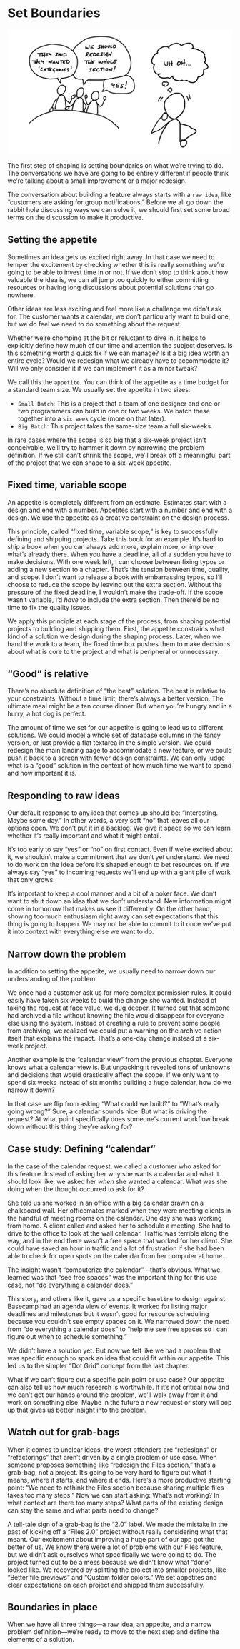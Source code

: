 # Set Boundaries

![Cartoon. In the background, three people talk around a table. One says 'They said they wanted categories.' The other says 'We should redesign the whole section!' and the third says 'Yes!' In the foreground, a figure who is listening looks distressed and thinks 'uh oh.'](../assets/intro_cartoon-849a30dad3a668738e5933a410abd2dd895dbab32c14bb5bdb1604652f74c1e4.jpg)

The first step of shaping is setting boundaries on what we’re trying to do. The conversations we have are going to be entirely different if people think we’re talking about a small improvement or a major redesign.

The conversation about building a feature always starts with a `raw idea`, like “customers are asking for group notifications.” Before we all go down the rabbit hole discussing ways we can solve it, we should first set some broad terms on the discussion to make it productive.

## Setting the appetite

Sometimes an idea gets us excited right away. In that case we need to temper the excitement by checking whether this is really something we’re going to be able to invest time in or not. If we don’t stop to think about how valuable the idea is, we can all jump too quickly to either committing resources or having long discussions about potential solutions that go nowhere.

Other ideas are less exciting and feel more like a challenge we didn’t ask for. The customer wants a calendar; we don’t particularly want to build one, but we do feel we need to do something about the request.

Whether we’re chomping at the bit or reluctant to dive in, it helps to explicitly define how much of our time and attention the subject deserves. Is this something worth a quick fix if we can manage? Is it a big idea worth an entire cycle? Would we redesign what we already have to accommodate it? Will we only consider it if we can implement it as a minor tweak?

We call this the `appetite`. You can think of the appetite as a time budget for a standard team size. We usually set the appetite in two sizes:

- `Small Batch`: This is a project that a team of one designer and one or two programmers can build in one or two weeks. We batch these together into a `six week` cycle (more on that later).
- `Big Batch`: This project takes the same-size team a full six-weeks.

In rare cases where the scope is so big that a six-week project isn’t conceivable, we’ll try to hammer it down by narrowing the problem definition. If we still can’t shrink the scope, we’ll break off a meaningful part of the project that we can shape to a six-week appetite.

## Fixed time, variable scope

An appetite is completely different from an estimate. Estimates start with a design and end with a number. Appetites start with a number and end with a design. We use the appetite as a creative constraint on the design process.

This principle, called “fixed time, variable scope,” is key to successfully defining and shipping projects. Take this book for an example. It’s hard to ship a book when you can always add more, explain more, or improve what’s already there. When you have a deadline, all of a sudden you have to make decisions. With one week left, I can choose between fixing typos or adding a new section to a chapter. That’s the tension between time, quality, and scope. I don’t want to release a book with embarrassing typos, so I’ll choose to reduce the scope by leaving out the extra section. Without the pressure of the fixed deadline, I wouldn’t make the trade-off. If the scope wasn’t variable, I’d *have* to include the extra section. Then there’d be no time to fix the quality issues.

We apply this principle at each stage of the process, from shaping potential projects to building and shipping them. First, the appetite constrains what kind of a solution we design during the shaping process. Later, when we hand the work to a team, the fixed time box pushes them to make decisions about what is core to the project and what is peripheral or unnecessary.

## “Good” is relative

There’s no absolute definition of “the best” solution. The best is relative to your constraints. Without a time limit, there’s always a better version. The ultimate meal might be a ten course dinner. But when you’re hungry and in a hurry, a hot dog is perfect.

The amount of time we set for our appetite is going to lead us to different solutions. We could model a whole set of database columns in the fancy version, or just provide a flat textarea in the simple version. We could redesign the main landing page to accommodate a new feature, or we could push it back to a screen with fewer design constraints. We can only judge what is a “good” solution in the context of how much time we want to spend and how important it is.

## Responding to raw ideas

Our default response to any idea that comes up should be: “Interesting. Maybe some day.” In other words, a very soft “no” that leaves all our options open. We don’t put it in a backlog. We give it space so we can learn whether it’s really important and what it might entail.

It’s too early to say “yes” or “no” on first contact. Even if we’re excited about it, we shouldn’t make a commitment that we don’t yet understand. We need to do work on the idea before it’s shaped enough to bet resources on. If we always say “yes” to incoming requests we’ll end up with a giant pile of work that only grows.

It’s important to keep a cool manner and a bit of a poker face. We don’t want to shut down an idea that we don’t understand. New information might come in tomorrow that makes us see it differently. On the other hand, showing too much enthusiasm right away can set expectations that this thing is going to happen. We may not be able to commit to it once we’ve put it into context with everything else we want to do.

## Narrow down the problem

In addition to setting the appetite, we usually need to narrow down our understanding of the problem.

We once had a customer ask us for more complex permission rules. It could easily have taken six weeks to build the change she wanted. Instead of taking the request at face value, we dug deeper. It turned out that someone had archived a file without knowing the file would disappear for everyone else using the system. Instead of creating a rule to prevent some people from archiving, we realized we could put a warning on the archive action itself that explains the impact. That’s a one-day change instead of a six-week project.

Another example is the “calendar view” from the previous chapter. Everyone knows what a calendar view is. But unpacking it revealed tons of unknowns and decisions that would drastically affect the scope. If we only want to spend six weeks instead of six months building a huge calendar, how do we narrow it down?

In that case we flip from asking “What could we build?” to “What’s really going wrong?” Sure, a calendar sounds nice. But what is driving the request? At what point specifically does someone’s current workflow break down without this thing they’re asking for?

## Case study: Defining “calendar”

In the case of the calendar request, we called a customer who asked for this feature. Instead of asking her why she wants a calendar and what it should look like, we asked her *when* she wanted a calendar. What was she doing when the thought occurred to ask for it?

She told us she worked in an office with a big calendar drawn on a chalkboard wall. Her officemates marked when they were meeting clients in the handful of meeting rooms on the calendar. One day she was working from home. A client called and asked her to schedule a meeting. She had to drive to the office to look at the wall calendar. Traffic was terrible along the way, and in the end there wasn’t a free space that worked for her client. She could have saved an hour in traffic and a lot of frustration if she had been able to check for open spots on the calendar from her computer at home.

The insight wasn’t “computerize the calendar”—that’s obvious. What we learned was that “see free spaces” was the important thing for this use case, not “do everything a calendar does.”

This story, and others like it, gave us a specific `baseline` to design against. Basecamp had an agenda view of events. It worked for listing major deadlines and milestones but it wasn’t good for resource scheduling because you couldn’t see empty spaces on it. We narrowed down the need from “do everything a calendar does” to “help me see free spaces so I can figure out when to schedule something.”

We didn’t have a solution yet. But now we felt like we had a problem that was specific enough to spark an idea that could fit within our appetite. This led us to the simpler “Dot Grid” concept from the last chapter.

What if we can’t figure out a specific pain point or use case? Our appetite can also tell us how much research is worthwhile. If it’s not critical now and we can’t get our hands around the problem, we’ll walk away from it and work on something else. Maybe in the future a new request or story will pop up that gives us better insight into the problem.

## Watch out for grab-bags

When it comes to unclear ideas, the worst offenders are “redesigns” or “refactorings” that aren’t driven by a single problem or use case. When someone proposes something like “redesign the Files section,” that’s a grab-bag, not a project. It’s going to be very hard to figure out what it means, where it starts, and where it ends. Here’s a more productive starting point: “We need to rethink the Files section because sharing multiple files takes too many steps.” Now we can start asking: What’s not working? In what context are there too many steps? What parts of the existing design can stay the same and what parts need to change?

A tell-tale sign of a grab-bag is the “2.0” label. We made the mistake in the past of kicking off a “Files 2.0” project without really considering what that meant. Our excitement about improving a huge part of our app got the better of us. We know there were a lot of problems with our Files feature, but we didn’t ask ourselves what specifically we were going to do. The project turned out to be a mess because we didn’t know what “done” looked like. We recovered by splitting the project into smaller projects, like “Better file previews” and “Custom folder colors.” We set appetites and clear expectations on each project and shipped them successfully.

## Boundaries in place

When we have all three things—a raw idea, an appetite, and a narrow problem definition—we’re ready to move to the next step and define the elements of a solution.